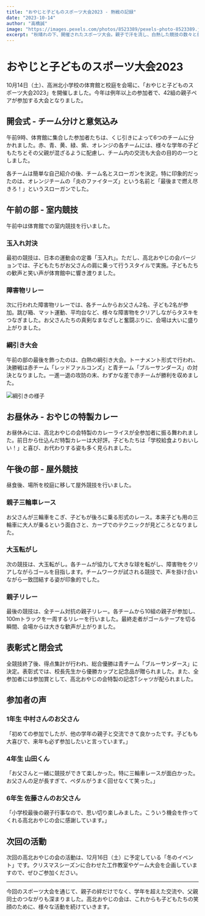 ```yaml
---
title: "おやじと子どものスポーツ大会2023 - 熱戦の記録"
date: "2023-10-14"
author: "高橋誠"
image: "https://images.pexels.com/photos/8523389/pexels-photo-8523389.jpeg?auto=compress&cs=tinysrgb&w=1260&h=750&dpr=2"
excerpt: "秋晴れの下、開催されたスポーツ大会。親子で汗を流し、白熱した競技の数々と感動のドラマをお届けします。"
---
```


# おやじと子どものスポーツ大会2023

10月14日（土）、高洲北小学校の体育館と校庭を会場に、「おやじと子どものスポーツ大会2023」を開催しました。今年は例年以上の参加者で、42組の親子ペアが参加する大会となりました。

## 開会式 - チーム分けと意気込み

午前9時、体育館に集合した参加者たちは、くじ引きによって6つのチームに分かれました。赤、青、黄、緑、紫、オレンジの各チームには、様々な学年の子どもたちとその父親が混ざるように配慮し、チーム内の交流も大会の目的の一つとしました。

各チームは簡単な自己紹介の後、チーム名とスローガンを決定。特に印象的だったのは、オレンジチームの「炎のファイターズ」という名前と「最後まで燃え尽きろ！」というスローガンでした。

## 午前の部 - 室内競技

午前中は体育館での室内競技を行いました。

### 玉入れ対決
最初の競技は、日本の運動会の定番「玉入れ」。ただし、高北おやじの会バージョンでは、子どもたちがお父さんの肩に乗って行うスタイルで実施。子どもたちの歓声と笑い声が体育館中に響き渡りました。

### 障害物リレー
次に行われた障害物リレーでは、各チームからお父さん2名、子ども2名が参加。跳び箱、マット運動、平均台など、様々な障害物をクリアしながらタスキをつなぎました。お父さんたちの真剣なまなざしと奮闘ぶりに、会場は大いに盛り上がりました。

### 綱引き大会
午前の部の最後を飾ったのは、白熱の綱引き大会。トーナメント形式で行われ、決勝戦は赤チーム「レッドファルコンズ」と青チーム「ブルーサンダース」の対決となりました。一進一退の攻防の末、わずかな差で赤チームが勝利を収めました。

![綱引きの様子](https://images.pexels.com/photos/8422431/pexels-photo-8422431.jpeg?auto=compress&cs=tinysrgb&w=1260&h=750&dpr=2)

## お昼休み - おやじの特製カレー

お昼休みには、高北おやじの会特製のカレーライスが全参加者に振る舞われました。前日から仕込んだ特製カレーは大好評。子どもたちは「学校給食よりおいしい！」と喜び、お代わりする姿も多く見られました。

## 午後の部 - 屋外競技

昼食後、場所を校庭に移して屋外競技を行いました。

### 親子三輪車レース
お父さんが三輪車をこぎ、子どもが後ろに乗る形式のレース。本来子ども用の三輪車に大人が乗るという面白さと、カーブでのテクニックが見どころとなりました。

### 大玉転がし
次の競技は、大玉転がし。各チームが協力して大きな球を転がし、障害物をクリアしながらゴールを目指します。チームワークが試される競技で、声を掛け合いながら一致団結する姿が印象的でした。

### 親子リレー
最後の競技は、全チーム対抗の親子リレー。各チームから10組の親子が参加し、100mトラックを一周するリレーを行いました。最終走者がゴールテープを切る瞬間、会場からは大きな歓声が上がりました。

## 表彰式と閉会式

全競技終了後、得点集計が行われ、総合優勝は青チーム「ブルーサンダース」に決定。表彰式では、校長先生から優勝カップと記念品が贈られました。また、全参加者には参加賞として、高北おやじの会特製の記念Tシャツが配られました。

## 参加者の声

### 1年生 中村さんのお父さん
「初めての参加でしたが、他の学年の親子と交流できて良かったです。子どもも大喜びで、来年も必ず参加したいと言っています。」

### 4年生 山田くん
「お父さんと一緒に競技ができて楽しかった。特に三輪車レースが面白かった。お父さんの足が長すぎて、ペダルがうまく回せなくて笑った。」

### 6年生 佐藤さんのお父さん
「小学校最後の親子行事なので、思い切り楽しみました。こういう機会を作ってくれる高北おやじの会に感謝しています。」

## 次回の活動

次回の高北おやじの会の活動は、12月16日（土）に予定している「冬のイベント」です。クリスマスシーズンに合わせた工作教室やゲーム大会を企画していますので、ぜひご参加ください。

---

今回のスポーツ大会を通じて、親子の絆だけでなく、学年を超えた交流や、父親同士のつながりも深まりました。高北おやじの会は、これからも子どもたちの笑顔のために、様々な活動を続けていきます。